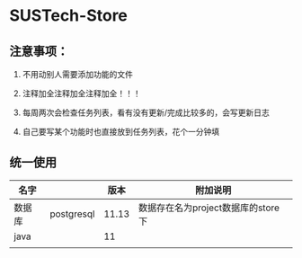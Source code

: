 # SUSTech-Store

## 注意事项：

1. 不用动别人需要添加功能的文件

2. 注释加全注释加全注释加全！！！

3. 每周两次会检查任务列表，看有没有更新/完成比较多的，会写更新日志

4. 自己要写某个功能时也直接放到任务列表，花个一分钟填

   











## 统一使用

| 名字   |            | 版本  | 附加说明                           |
| ------ | ---------- | ----- | ---------------------------------- |
| 数据库 | postgresql | 11.13 | 数据存在名为project数据库的store下 |
| java   |            | 11    |                                    |
|        |            |       |                                    |


